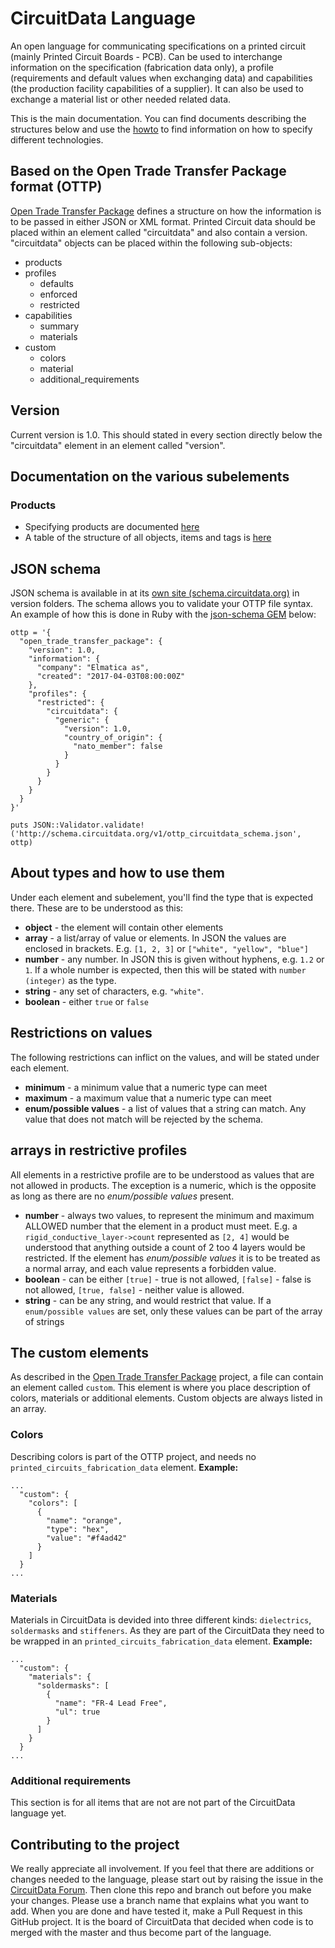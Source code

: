 # CircuitData Language
An open language for communicating specifications on a printed circuit (mainly Printed Circuit Boards - PCB). Can be used to interchange information on the specification (fabrication data only), a profile (requirements and default values when exchanging data) and capabilities (the production facility capabilities of a supplier). It can also be used to exchange a material list or other needed related data.

This is the main documentation. You can find documents describing the structures below and use the [howto](/Howto.md) to find information on how to specify different technologies.

## Based on the Open Trade Transfer Package format (OTTP)
[Open Trade Transfer Package](https://github.com/elmatica/Open-Trade-Transfer-Package) defines a structure on how the information is to be passed in either JSON or XML format. Printed Circuit data should be placed within an element called "circuitdata" and also contain a version. "circuitdata" objects can be placed within the following sub-objects:

- products
- profiles
  - defaults
  - enforced
  - restricted
- capabilities
  - summary
  - materials
- custom
  - colors
  - material
  - additional_requirements

## Version
Current version is 1.0. This should stated in every section directly below the "circuitdata" element in an element called "version".

## Documentation on the various subelements
### Products
* Specifying products are documented [here](/Products.md)
* A table of the structure of all objects, items and tags is [here](/Product_structure_table.md)


## JSON schema
JSON schema is available in at its [own site (schema.circuitdata.org)](http://schema.circuitdata.org) in version folders. The schema allows you to validate your OTTP file syntax. An example of how this is done in Ruby with the [json-schema GEM](https://github.com/ruby-json-schema/json-schema) below:

```
ottp = '{
  "open_trade_transfer_package": {
    "version": 1.0,
    "information": {
      "company": "Elmatica as",
      "created": "2017-04-03T08:00:00Z"
    },
    "profiles": {
      "restricted": {
        "circuitdata": {
          "generic": {
            "version": 1.0,
            "country_of_origin": {
              "nato_member": false
            }
          }
        }
      }
    }
  }
}'

puts JSON::Validator.validate!('http://schema.circuitdata.org/v1/ottp_circuitdata_schema.json', ottp)
```

## About types and how to use them
Under each element and subelement, you'll find the type that is expected there. These are to be understood as this:
* **object** - the element will contain other elements
* **array** - a list/array of value or elements. In JSON the values are enclosed in brackets. E.g. `[1, 2, 3]` or `["white", "yellow", "blue"]`
* **number** - any number. In JSON this is given without hyphens, e.g. `1.2` or `1`. If a whole number is expected, then this will be stated with `number (integer)` as the type.
* **string** - any set of characters, e.g. `"white"`.
* **boolean** - either `true` or `false`

## Restrictions on values
The following restrictions can inflict on the values, and will be stated under each element.
* **minimum** - a minimum value that a numeric type can meet
* **maximum** - a maximum value that a numeric type can meet
* **enum/possible values** - a list of values that a string can match. Any value that does not match will be rejected by the schema.

## arrays in restrictive profiles
All elements in a restrictive profile are to be understood as values that are not allowed in products. The exception is a numeric, which is the opposite as long as there are no *enum/possible values* present.
* **number** - always two values, to represent the minimum and maximum ALLOWED number that the element in a product must meet. E.g. a `rigid_conductive_layer->count` represented as `[2, 4]` would be understood that anything outside a count of 2 too 4 layers would be restricted. If the element has *enum/possible values* it is to be treated as a normal array, and each value represents a forbidden value.
* **boolean** - can be either `[true]` - true is not allowed, `[false]` - false is not allowed, `[true, false]` - neither value is allowed.
* **string** - can be any string, and would restrict that value. If a `enum/possible values` are set, only these values can be part of the array of strings

## The custom elements
As described in the [Open Trade Transfer Package](https://github.com/elmatica/Open-Trade-Transfer-Package) project, a file can contain an element called `custom`. This element is where you place description of colors, materials or additional elements. Custom objects are always listed in an array.

### Colors
Describing colors is part of the OTTP project, and needs no `printed_circuits_fabrication_data` element.
**Example:**
```
...
  "custom": {
    "colors": [
      {
        "name": "orange",
        "type": "hex",
        "value": "#f4ad42"
      }
    ]
  }
...
```
### Materials
Materials in CircuitData is devided into three different kinds: `dielectrics`, `soldermasks` and `stiffeners`. As they are part of the CircuitData they need to be wrapped in an `printed_circuits_fabrication_data` element.
**Example:**
```
...
  "custom": {
    "materials": {
      "soldermasks": [
        {
          "name": "FR-4 Lead Free",
          "ul": true
        }      
      ]
    }
  }
...
```
### Additional requirements
This section is for all items that are not are not part of the CircuitData language yet.

## Contributing to the project
We really appreciate all involvement. If you feel that there are additions or changes needed to the language, please start out by raising the issue in the [CircuitData Forum](https://www.circuitdata.org/). Then clone this repo and branch out before you make your changes. Please use a branch name that explains what you want to add. When you are done and have tested it, make a Pull Request in this GitHub project. It is the board of CircuitData that decided when code is to merged with the master and thus become part of the language.
